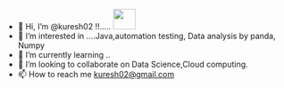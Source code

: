 - 👋 Hi, I’m @kuresh02 !!.....   <img src=https://user-images.githubusercontent.com/94465266/212119932-d60630a2-4d08-4111-b0cd-2f0adce5351d.png width="40" height="37" />
- 👀 I’m interested in ....Java,automation testing, Data analysis by panda, Numpy
- 🌱 I’m currently learning ..
- 💞️ I’m looking to collaborate on Data Science,Cloud computing.
- 📫 How to reach me kuresh02@gmail.com
<!---
kuresh02/kuresh02 is a ✨ special ✨ repository because its `README.md` (this file) appears on your GitHub profile.
You can click the Preview link to take a look at your changes.
--->

